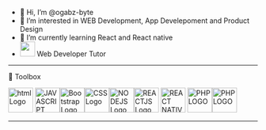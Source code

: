 - 👋 Hi, I’m @ogabz-byte
- 👀 I’m interested in WEB Development, App Develepoment and Product Design
- 🌱 I’m currently learning React and React native
- <img src="https://cdn-icons-png.flaticon.com/128/99/99488.png" width="30px"> Web Developer Tutor

<!---
ogabz-byte/ogabz-byte is a ✨ special ✨ repository because its `README.md` (this file) appears on your GitHub profile.
You can click the Preview link to take a look at your changes.
--->
---

🧰 Toolbox

<img src="https://as2.ftcdn.net/v2/jpg/02/23/73/03/1000_F_223730334_0l31O1JBvtyw2B8Zkeu95LEqX0Y3PxjG.jpg" alt="html Logo" width="50" height="50"/> <img src="https://as1.ftcdn.net/v2/jpg/02/49/94/34/1000_F_249943490_P7KwlZJJuxfS3m85xPG6bkuAmFUhdiZs.jpg"  alt="JAVASCRIPT LOGO" width="50" height="50"/><img src="https://cdn.worldvectorlogo.com/logos/bootstrap.svg" alt="Bootstrap Logo" width="50" height="50"/><img src="https://cdn-icons-png.flaticon.com/512/5968/5968242.png" alt="CSS Logo" width="50" height="50"/><img src="https://t3.ftcdn.net/jpg/03/52/67/82/240_F_352678266_NFcwIwhhY76mkQItT4lCxyxcCTP3LgvY.jpg" alt="NODEJS Logo" width="50" height="50"/><img src="https://t4.ftcdn.net/jpg/02/29/50/63/240_F_229506367_CEzUCeIt7jzKKpz2Ngn67taO5CFNqlQs.jpg" alt="REACTJS Logo" width="50" height="50"/> <img src="https://as1.ftcdn.net/v2/jpg/02/39/03/26/1000_F_239032675_HAnPfG8CjyxngGb3D9aHlAbfwuKSbN6i.jpg" alt="REACT NATIVE" width="50" height="50" /> <img src="https://cdn-icons-png.flaticon.com/512/5968/5968332.png" alt="PHP LOGO" width="50" height="50" /><img src="https://as2.ftcdn.net/v2/jpg/03/33/96/91/1000_F_333969124_oxVCGRls74lDBLwsEiOg5JNg23njoKZT.jpg" alt="PHP LOGO" width="50" height="50" />

---


